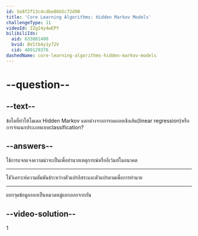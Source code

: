 ```yaml
---
id: 5e8f2f13c4cdbe86b5c72d90
title: 'Core Learning Algorithms: Hidden Markov Models'
challengeType: 11
videoId: IZg24y4wEPY
bilibiliIds:
  aid: 633081400
  bvid: BV1tb4y1y72V
  cid: 409129376
dashedName: core-learning-algorithms-hidden-markov-models
---
```


# --question--

## --text--

ข้อใดที่ทำให้โมเดล Hidden Markov แตกต่างจากการถดถอยเชิงเส้น(linear regression)หรือการจำแนกประเภทแบบclassification?

## --answers--

ใช้การแจกแจงความน่าจะเป็นเพื่อทำนายเหตุการณ์หรืออีเว้นท์ในอนาคต

---

ใช้วิเคราะห์ความสัมพันธ์ระหว่างตัวแปรอิสระและตัวแปรตามเพื่อการทำนาย

---

แยกจุดข้อมูลออกเป็นหมวดหมู่แยกออกจากกัน

## --video-solution--

1

